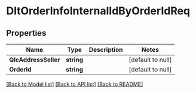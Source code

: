 # DltOrderInfoInternalIdByOrderIdReq

## Properties
Name | Type | Description | Notes
------------ | ------------- | ------------- | -------------
**QlcAddressSeller** | **string** |  | [default to null]
**OrderId** | **string** |  | [default to null]

[[Back to Model list]](../README.md#documentation-for-models) [[Back to API list]](../README.md#documentation-for-api-endpoints) [[Back to README]](../README.md)

